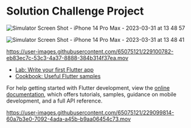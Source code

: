 # Solution Challenge Project

![Simulator Screen Shot - iPhone 14 Pro Max - 2023-03-31 at 13 48 57](https://user-images.githubusercontent.com/65075121/229101542-f29e4003-a29b-430b-b624-e0a185efc901.png)


![Simulator Screen Shot - iPhone 14 Pro Max - 2023-03-31 at 13 48 41](https://user-images.githubusercontent.com/65075121/229101561-27a90af7-54cd-46fe-87cd-4669ebbd8431.png)


https://user-images.githubusercontent.com/65075121/229100782-eb83ec7c-53c3-4a37-8888-384b314f37ea.mov


- [Lab: Write your first Flutter app](https://docs.flutter.dev/get-started/codelab)
- [Cookbook: Useful Flutter samples](https://docs.flutter.dev/cookbook)

For help getting started with Flutter development, view the
[online documentation](https://docs.flutter.dev/), which offers tutorials,
samples, guidance on mobile development, and a full API reference.


https://user-images.githubusercontent.com/65075121/229099814-60a7b3e0-7092-4ada-a45b-b9aa06454c73.mov

